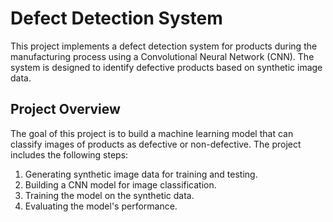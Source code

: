 # Defect Detection System

This project implements a defect detection system for products during the manufacturing process using a Convolutional Neural Network (CNN). The system is designed to identify defective products based on synthetic image data.



## Project Overview

The goal of this project is to build a machine learning model that can classify images of products as defective or non-defective. The project includes the following steps:

1. Generating synthetic image data for training and testing.
2. Building a CNN model for image classification.
3. Training the model on the synthetic data.
4. Evaluating the model's performance.

